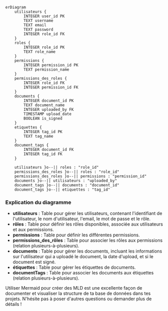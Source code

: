 ```mermaid
erDiagram
    utilisateurs {
        INTEGER user_id PK
        TEXT username
        TEXT email
        TEXT password
        INTEGER role_id FK
    }
    roles {
        INTEGER role_id PK
        TEXT role_name
    }
    permissions {
        INTEGER permission_id PK
        TEXT permission_name
    }
    permissions_des_roles {
        INTEGER role_id FK
        INTEGER permission_id FK
    }
    documents {
        INTEGER document_id PK
        TEXT document_name
        INTEGER uploaded_by FK
        TIMESTAMP upload_date
        BOOLEAN is_signed
    }
    etiquettes {
        INTEGER tag_id PK
        TEXT tag_name
    }
    document_tags {
        INTEGER document_id FK
        INTEGER tag_id FK
    }
    
    utilisateurs }o--|| roles : "role_id"
    permissions_des_roles }o--|| roles : "role_id"
    permissions_des_roles }o--|| permissions : "permission_id"
    documents }o--|| utilisateurs : "uploaded_by"
    document_tags }o--|| documents : "document_id"
    document_tags }o--|| etiquettes : "tag_id"

```

### Explication du diagramme

- **utilisateurs** : Table pour gérer les utilisateurs, contenant l'identifiant de l'utilisateur, le nom d'utilisateur, l'email, le mot de passe et le rôle.
- **rôles** : Table pour définir les rôles disponibles, associée aux utilisateurs et aux permissions.
- **permissions** : Table pour définir les différentes permissions.
- **permissions_des_rôles** : Table pour associer les rôles aux permissions (relation plusieurs-à-plusieurs).
- **documents** : Table pour gérer les documents, incluant les informations sur l'utilisateur qui a uploadé le document, la date d'upload, et si le document est signé.
- **étiquettes** : Table pour gérer les étiquettes de documents.
- **documentTags** : Table pour associer les documents aux étiquettes (relation plusieurs-à-plusieurs).

Utiliser Mermaid pour créer des MLD est une excellente façon de documenter et visualiser la structure de ta base de données dans tes projets. N'hésite pas à poser d'autres questions ou demander plus de détails !
